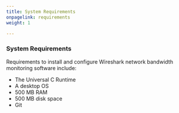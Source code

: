 ```yaml
---
title: System Requirements
onpagelink: requirements
weight: 1

---
```


### **System Requirements**

Requirements to install and configure Wireshark network bandwidth monitoring software include:

*   The Universal C Runtime
*   A desktop OS
*   500 MB RAM
*   500 MB disk space
*   Git